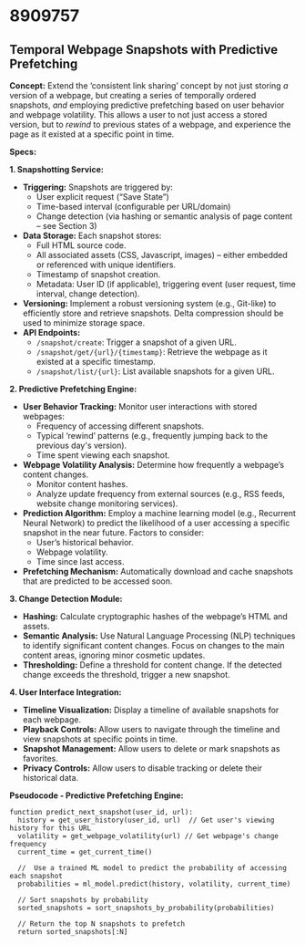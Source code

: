 # 8909757

## Temporal Webpage Snapshots with Predictive Prefetching

**Concept:** Extend the ‘consistent link sharing’ concept by not just storing *a* version of a webpage, but creating a series of temporally ordered snapshots, *and* employing predictive prefetching based on user behavior and webpage volatility. This allows a user to not just access a stored version, but to *rewind* to previous states of a webpage, and experience the page as it existed at a specific point in time.

**Specs:**

**1. Snapshotting Service:**

*   **Triggering:** Snapshots are triggered by:
    *   User explicit request (“Save State”)
    *   Time-based interval (configurable per URL/domain)
    *   Change detection (via hashing or semantic analysis of page content – see Section 3)
*   **Data Storage:**  Each snapshot stores:
    *   Full HTML source code.
    *   All associated assets (CSS, Javascript, images) – either embedded or referenced with unique identifiers.
    *   Timestamp of snapshot creation.
    *   Metadata: User ID (if applicable), triggering event (user request, time interval, change detection).
*   **Versioning:** Implement a robust versioning system (e.g., Git-like) to efficiently store and retrieve snapshots.  Delta compression should be used to minimize storage space.
*   **API Endpoints:**
    *   `/snapshot/create`: Trigger a snapshot of a given URL.
    *   `/snapshot/get/{url}/{timestamp}`: Retrieve the webpage as it existed at a specific timestamp.
    *   `/snapshot/list/{url}`: List available snapshots for a given URL.

**2. Predictive Prefetching Engine:**

*   **User Behavior Tracking:** Monitor user interactions with stored webpages:
    *   Frequency of accessing different snapshots.
    *   Typical ‘rewind’ patterns (e.g., frequently jumping back to the previous day's version).
    *   Time spent viewing each snapshot.
*   **Webpage Volatility Analysis:**  Determine how frequently a webpage’s content changes.
    *   Monitor content hashes.
    *   Analyze update frequency from external sources (e.g., RSS feeds, website change monitoring services).
*   **Prediction Algorithm:**  Employ a machine learning model (e.g., Recurrent Neural Network) to predict the likelihood of a user accessing a specific snapshot in the near future.  Factors to consider:
    *   User’s historical behavior.
    *   Webpage volatility.
    *   Time since last access.
*   **Prefetching Mechanism:**  Automatically download and cache snapshots that are predicted to be accessed soon.

**3. Change Detection Module:**

*   **Hashing:** Calculate cryptographic hashes of the webpage’s HTML and assets.
*   **Semantic Analysis:** Use Natural Language Processing (NLP) techniques to identify significant content changes.  Focus on changes to the main content areas, ignoring minor cosmetic updates.
*   **Thresholding:** Define a threshold for content change.  If the detected change exceeds the threshold, trigger a new snapshot.

**4. User Interface Integration:**

*   **Timeline Visualization:** Display a timeline of available snapshots for each webpage.
*   **Playback Controls:** Allow users to navigate through the timeline and view snapshots at specific points in time.
*   **Snapshot Management:** Allow users to delete or mark snapshots as favorites.
*   **Privacy Controls:** Allow users to disable tracking or delete their historical data.

**Pseudocode - Predictive Prefetching Engine:**

```
function predict_next_snapshot(user_id, url):
  history = get_user_history(user_id, url)  // Get user's viewing history for this URL
  volatility = get_webpage_volatility(url) // Get webpage's change frequency
  current_time = get_current_time()

  //  Use a trained ML model to predict the probability of accessing each snapshot
  probabilities = ml_model.predict(history, volatility, current_time)

  // Sort snapshots by probability
  sorted_snapshots = sort_snapshots_by_probability(probabilities)

  // Return the top N snapshots to prefetch
  return sorted_snapshots[:N]
```